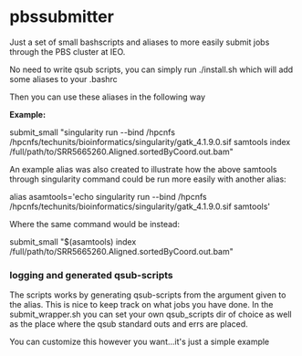 # pbssubmitter

Just a set of small bashscripts and aliases to more easily submit jobs through the PBS cluster at IEO.

No need to write qsub scripts, you can simply run ./install.sh which will add some aliases to your .bashrc

Then you can use these aliases in the following way

**Example:**

submit_small "singularity run --bind /hpcnfs /hpcnfs/techunits/bioinformatics/singularity/gatk_4.1.9.0.sif samtools index /full/path/to/SRR5665260.Aligned.sortedByCoord.out.bam"

An example alias was also created to illustrate how the above samtools through singularity command could be run more easily with another alias:

alias asamtools='echo singularity run --bind /hpcnfs /hpcnfs/techunits/bioinformatics/singularity/gatk_4.1.9.0.sif samtools'

Where the same command would be instead:

submit_small "$(asamtools) index /full/path/to/SRR5665260.Aligned.sortedByCoord.out.bam"

### logging and generated qsub-scripts

The scripts works by generating qsub-scripts from the argument given to the alias. This is nice to keep track on what jobs you have done.
In the submit_wrapper.sh you can set your own qsub_scripts dir of choice as well as the place where the qsub standard outs and errs are placed.

You can customize this however you want...it's just a simple example
